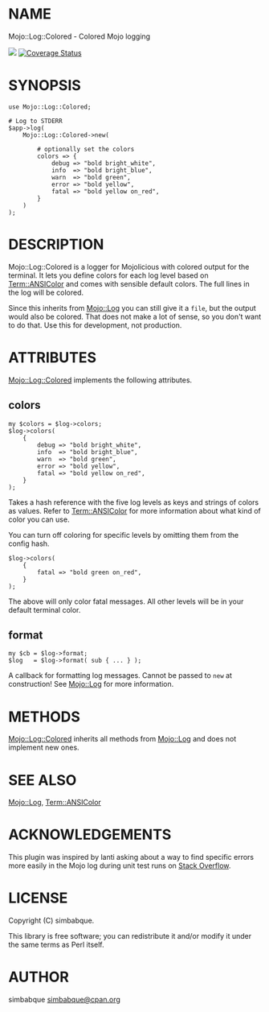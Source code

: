 # NAME

Mojo::Log::Colored - Colored Mojo logging

<div>
    <p>
    <a href="https://travis-ci.org/simbabque/Mojo-Log-Colored"><img src="https://travis-ci.org/simbabque/Mojo-Log-Colored.svg?branch=master"></a>
    <a href='https://coveralls.io/github/simbabque/Mojo-Log-Colored?branch=master'><img src='https://coveralls.io/repos/github/simbabque/Mojo-Log-Colored/badge.svg?branch=master' alt='Coverage Status' /></a>
    </p>
</div>

# SYNOPSIS

    use Mojo::Log::Colored;

    # Log to STDERR
    $app->log(
        Mojo::Log::Colored->new(
            
            # optionally set the colors
            colors => {
                debug => "bold bright_white",
                info  => "bold bright_blue",
                warn  => "bold green",
                error => "bold yellow",
                fatal => "bold yellow on_red",
            }
        )
    );   
    

# DESCRIPTION

Mojo::Log::Colored is a logger for Mojolicious with colored output for the terminal. It lets you define colors
for each log level based on [Term::ANSIColor](https://metacpan.org/pod/Term::ANSIColor) and comes with sensible default colors. The full lines in the log
will be colored.

Since this inherits from [Mojo::Log](https://metacpan.org/pod/Mojo::Log) you can still give it a `file`, but the output would also be colored.
That does not make a lot of sense, so you don't want to do that. Use this for development, not production.

# ATTRIBUTES

[Mojo::Log::Colored](https://metacpan.org/pod/Mojo::Log::Colored) implements the following attributes.

## colors

    my $colors = $log->colors;
    $log->colors(
        {
            debug => "bold bright_white",
            info  => "bold bright_blue",
            warn  => "bold green",
            error => "bold yellow",
            fatal => "bold yellow on_red",
        }
    );

Takes a hash reference with the five log levels as keys and strings of colors as values. Refer to
[Term::ANSIColor](https://metacpan.org/pod/Term::ANSIColor) for more information about what kind of color you can use.

You can turn off coloring for specific levels by omitting them from the config hash.

    $log->colors(
        {
            fatal => "bold green on_red",
        }
    );

The above will only color fatal messages. All other levels will be in your default terminal color.

## format

    my $cb = $log->format;
    $log   = $log->format( sub { ... } );

A callback for formatting log messages. Cannot be passed to `new` at construction! See [Mojo::Log](https://metacpan.org/pod/Mojo::Log) for more information.

# METHODS

[Mojo::Log::Colored](https://metacpan.org/pod/Mojo::Log::Colored) inherits all methods from [Mojo::Log](https://metacpan.org/pod/Mojo::Log) and does not implement new ones.

# SEE ALSO

[Mojo::Log](https://metacpan.org/pod/Mojo::Log), [Term::ANSIColor](https://metacpan.org/pod/Term::ANSIColor)

# ACKNOWLEDGEMENTS

This plugin was inspired by lanti asking about a way to find specific errors more easily
in the Mojo log during unit test runs on [Stack Overflow](https://stackoverflow.com/q/44965998/1331451).

# LICENSE

Copyright (C) simbabque.

This library is free software; you can redistribute it and/or modify
it under the same terms as Perl itself.

# AUTHOR

simbabque <simbabque@cpan.org>
